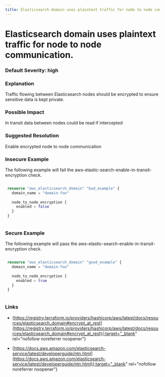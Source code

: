 ```yaml
---
title: Elasticsearch domain uses plaintext traffic for node to node communication.
---
```


# Elasticsearch domain uses plaintext traffic for node to node communication.

### Default Severity: <span class="severity high">high</span>

### Explanation

Traffic flowing between Elasticsearch nodes should be encrypted to ensure sensitive data is kept private.

### Possible Impact
In transit data between nodes could be read if intercepted

### Suggested Resolution
Enable encrypted node to node communication


### Insecure Example

The following example will fail the aws-elastic-search-enable-in-transit-encryption check.
```terraform

 resource "aws_elasticsearch_domain" "bad_example" {
   domain_name = "domain-foo"
 
   node_to_node_encryption {
     enabled = false
   }
 }
 
```



### Secure Example

The following example will pass the aws-elastic-search-enable-in-transit-encryption check.
```terraform

 resource "aws_elasticsearch_domain" "good_example" {
   domain_name = "domain-foo"
 
   node_to_node_encryption {
     enabled = true
   }
 }
 
```



### Links


- [https://registry.terraform.io/providers/hashicorp/aws/latest/docs/resources/elasticsearch_domain#encrypt_at_rest](https://registry.terraform.io/providers/hashicorp/aws/latest/docs/resources/elasticsearch_domain#encrypt_at_rest){:target="_blank" rel="nofollow noreferrer noopener"}

- [https://docs.aws.amazon.com/elasticsearch-service/latest/developerguide/ntn.html](https://docs.aws.amazon.com/elasticsearch-service/latest/developerguide/ntn.html){:target="_blank" rel="nofollow noreferrer noopener"}



